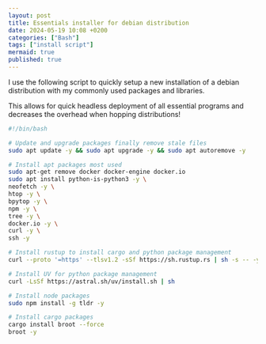 ```yaml
---
layout: post
title: Essentials installer for debian distribution
date: 2024-05-19 10:08 +0200
categories: ["Bash"]
tags: ["install script"]
mermaid: true
published: true
---
```


I use the following script to quickly setup a new installation of a debian distribution with my commonly used packages and libraries. 

This allows for quick headless deployment of all essential programs and decreases the overhead when hopping distributions! 

```bash
#!/bin/bash

# Update and upgrade packages finally remove stale files
sudo apt update -y && sudo apt upgrade -y && sudo apt autoremove -y

# Install apt packages most used
sudo apt-get remove docker docker-engine docker.io
sudo apt install python-is-python3 -y \
neofetch -y \
htop -y \
bpytop -y \
npm -y \
tree -y \
docker.io -y \
curl -y \
ssh -y

# Install rustup to install cargo and python package management
curl --proto '=https' --tlsv1.2 -sSf https://sh.rustup.rs | sh -s -- -y

# Install UV for python package management
curl -LsSf https://astral.sh/uv/install.sh | sh

# Install node packages
sudo npm install -g tldr -y

# Install cargo packages
cargo install broot --force
broot -y
```